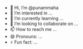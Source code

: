 - 👋 Hi, I’m @punammaha
- 👀 I’m interested in ...
- 🌱 I’m currently learning ...
- 💞️ I’m looking to collaborate on ...
- 📫 How to reach me ...
- 😄 Pronouns: ...
- ⚡ Fun fact: ...

<!---
punammaha/punammaha is a ✨ special ✨ repository because its `README.md` (this file) appears on your GitHub profile.
You can click the Preview link to take a look at your changes.
--->
